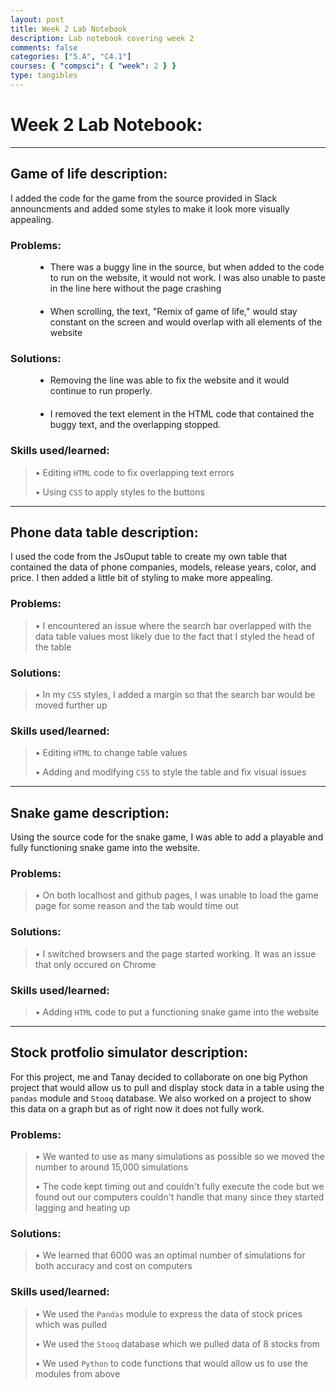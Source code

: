 ```yaml
---
layout: post
title: Week 2 Lab Notebook
description: Lab notebook covering week 2
comments: false
categories: ["5.A", "C4.1"]
courses: { "compsci": { "week": 2 } }
type: tangibles
---
```


# Week 2 Lab Notebook:

---

## Game of life description:

I added the code for the game from the source provided in Slack announcments and added some styles to make it look more visually appealing.

### Problems:

<style>
  .bullet-points {
    list-style-type: disc; 
    margin-left: 40px; 
  }
  .bullet-points li {
    margin-bottom: 20px; 
  }
</style>

<ul class="bullet-points">
  <li>There was a buggy line in the source, but when added to the code to run on the website, it would not work. I was also unable to paste in the line here without the page crashing</li>
  <li>When scrolling, the text, "Remix of game of life," would stay constant on the screen and would overlap with all elements of the website</li>
</ul>

### Solutions:

<style>
  .bullet-points {
    list-style-type: disc; 
    margin-left: 40px; 
  }
  .bullet-points li {
    margin-bottom: 20px; 
  }
</style>

<ul class="bullet-points">
  <li>Removing the line was able to fix the website and it would continue to run properly.</li>
  <li>I removed the text element in the HTML code that contained the buggy text, and the overlapping stopped.</li>
</ul>

### Skills used/learned:

> • Editing `HTML` code to fix overlapping text errors
>
> • Using `CSS` to apply styles to the buttons

---

## Phone data table description:

I used the code from the JsOuput table to create my own table that contained the data of phone companies, models, release years, color, and price. I then added a little bit of styling to make more appealing.

### Problems:

> • I encountered an issue where the search bar overlapped with the data table values most likely due to the fact that I styled the head of the table

### Solutions:

> • In my `CSS` styles, I added a margin so that the search bar would be moved further up

### Skills used/learned:

> • Editing `HTML` to change table values
>
> • Adding and modifying `CSS` to style the table and fix visual issues

---

## Snake game description:

Using the source code for the snake game, I was able to add a playable and fully functioning snake game into the website.

### Problems:

> • On both localhost and github pages, I was unable to load the game page for some reason and the tab would time out

### Solutions:

> • I switched browsers and the page started working. It was an issue that only occured on Chrome

### Skills used/learned:

> • Adding `HTML` code to put a functioning snake game into the website

---

## Stock protfolio simulator description:

For this project, me and Tanay decided to collaborate on one big Python project that would allow us to pull and display stock data in a table using the `pandas` module and `Stooq` database. We also worked on a project to show this data on a graph but as of right now it does not fully work.

### Problems:

> • We wanted to use as many simulations as possible so we moved the number to around 15,000 simulations
>
> • The code kept timing out and couldn't fully execute the code but we found out our computers couldn't handle that many since they started lagging and heating up

### Solutions:

> • We learned that 6000 was an optimal number of simulations for both accuracy and cost on computers

### Skills used/learned:

> • We used the `Pandas` module to express the data of stock prices which was pulled
>
> • We used the `Stooq` database which we pulled data of 8 stocks from
>
> • We used `Python` to code functions that would allow us to use the modules from above
